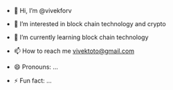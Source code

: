 - 👋 Hi, I’m @vivekforv
- 👀 I’m interested in block chain technology and crypto
- 🌱 I’m currently learning block chain technology
  
- 📫 How to reach me vivektoto@gmail.com
- 😄 Pronouns: ...
- ⚡ Fun fact: ...

<!---
vivekforv/vivekforv is a ✨ special ✨ repository because its `README.md` (this file) appears on your GitHub profile.
You can click the Preview link to take a look at your changes.
--->
